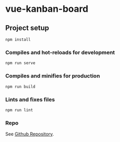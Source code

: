 # vue-kanban-board

## Project setup

```
npm install
```

### Compiles and hot-reloads for development

```
npm run serve
```

### Compiles and minifies for production

```
npm run build
```

### Lints and fixes files

```
npm run lint
```

### Repo

See [Github Repository](https://github.com/matakltm-code/vue-kanban-board).
